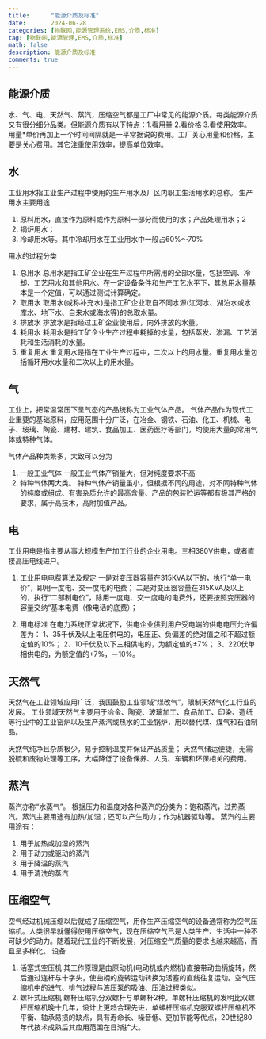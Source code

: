 ```yaml
---
title:      "能源介质及标准"
date:       2024-06-28
categories: [物联网,能源管理系统,EMS,介质,标准]
tag: [物联网,能源管理,EMS,介质,标准]
math: false
description: 能源介质及标准
comments: true
---
```


## 能源介质

水、气、电、天然气、蒸汽，压缩空气都是工厂中常见的能源介质。每类能源介质又有很分细分品类。但能源介质有以下特点：1.看用量 2.看价格
3.看使用效率。用量*单价再加上一个时间间隔就是一平常据说的费用。工厂关心用量和价格，主要是关心费用。其它注重使用效率，提高单位效率。

## 水
工业用水指工业生产过程中使用的生产用水及厂区内职工生活用水的总称。
生产用水主要用途
1. 原料用水，直接作为原料或作为原料一部分而使用的水；产品处理用水；2
2. 锅炉用水；
3. 冷却用水等。其中冷却用水在工业用水中一般占60%～70%

用水的过程分类
1. 总用水
总用水是指工矿企业在生产过程中所需用的全部水量，包括空调、冷却、工艺用水和其他用水。在一定设备条件和生产工艺水平下，其总用水量基本是一个定值，可以通过测试计算确定。
2. 取用水
取用水(或称补充水)是指工矿企业取自不同水源(江河水、湖泊水或水库水、地下水、自来水或海水等)的总取水量。
3. 排放水
排放水是指经过工矿企业使用后，向外排放的水量。
4. 耗用水
耗用水是指工矿企业生产过程中耗掉的水量，包括蒸发、渗漏、工艺消耗和生活消耗的水量。
5. 重复用水
重复用水是指在工业生产过程中，二次以上的用水量。重复用水量包括循环用水水量和二次以上的用水量。

## 气
工业上，把常温常压下呈气态的产品统称为工业气体产品。
气体产品作为现代工业重要的基础原料，应用范围十分广泛，在冶金、钢铁、石油、化工、机械、电子、玻璃、陶瓷、建材、建筑、食品加工、医药医疗等部门，均使用大量的常用气体或特种气体。

气体产品种类繁多，大致可以分为
1. 一般工业气体
一般工业气体产销量大，但对纯度要求不高
2. 特种气体两大类。
特种气体产销量虽小，但根据不同的用途，对不同特种气体的纯度或组成、有害杂质允许的最高含量、产品的包装贮运等都有极其严格的要求，属于高技术，高附加值产品。

## 电
工业用电是指主要从事大规模生产加工行业的企业用电。三相380V供电，或者直接高压电线进户。

1. 工业用电电费算法及规定
一是对变压器容量在315KVA以下的，执行“单一电价”，即用一度电、交一度电的电费；
二是对变压器容量在315KVA及以上的，执行“二部制电价”，除用一度电、交一度电的电费外，还要按照变压器的容量交纳“基本电费（像电话的底费）；

2. 用电标准
在电力系统正常状况下，供电企业供到用户受电端的供电电压允许偏差为：
1、35千伏及以上电压供电的，电压正、负偏差的绝对值之和不超过额定值的10%；
2、10千伏及以下三相供电的，为额定值的±7%；
3、220伏单相供电的，为额定值的+7%，－10%。

## 天然气
天然气在工业领域应用广泛，我国鼓励工业领域“煤改气”，限制天然气化工行业的发展。
工业领域天然气主要用于冶金、陶瓷、玻璃加工、食品加工、印染、造纸等行业中的工业窑炉以及生产蒸汽或热水的工业锅炉，用以替代煤、煤气和石油制品。

天然气纯净且杂质极少，易于控制温度并保证产品质量；
天然气储运便捷，无需脱硫和废物处理等工序，大幅降低了设备保养、人员、车辆和环保相关的费用。
## 蒸汽
蒸汽亦称“水蒸气”。 根据压力和温度对各种蒸汽的分类为：饱和蒸汽，过热蒸汽。蒸汽主要用途有加热/加湿；还可以产生动力；作为机器驱动等。
蒸汽的主要用途有：
1. 用于加热或加湿的蒸汽
2. 用于动力或驱动的蒸汽
3. 用于降温的蒸汽
4. 用于清洗的蒸汽

## 压缩空气
空气经过机械压缩以后就成了压缩空气，用作生产压缩空气的设备通常称为空气压缩机。人类很早就懂得使用压缩空气，现在压缩空气已是人类生产、生活中一种不可缺少的动力。随着现代工业的不断发展，对压缩空气质量的要求也越来越高，而且呈多样化。
设备
1. 活塞式空压机
其工作原理是由原动机(电动机或内燃机)直接带动曲柄旋转，然后通过连杆与十字头，使曲柄的旋转运动转换为活塞的直线往复运动。空气压缩机中的进气、排气过程与液压泵的吸油、压油过程类似。
1. 螺杆式压缩机
螺杆压缩机分双螺杆与单螺杆2种。单螺杆压缩机的发明比双螺杆压缩机晚十几年，设计上更趋合理先进，单螺杆压缩机克服双螺杆压缩机不平衡、轴承易损的缺点，具有寿命长、噪音低、更加节能等优点，20世纪80年代技术成熟后其应用范围在日渐扩大。


